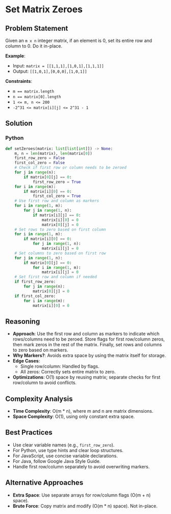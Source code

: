 # Set Matrix Zeroes

## Problem Statement
Given an `m x n` integer matrix, if an element is 0, set its entire row and column to 0. Do it in-place.

**Example**:
- Input: `matrix = [[1,1,1],[1,0,1],[1,1,1]]`
- Output: `[[1,0,1],[0,0,0],[1,0,1]]`

**Constraints**:
- `m == matrix.length`
- `n == matrix[0].length`
- `1 <= m, n <= 200`
- `-2^31 <= matrix[i][j] <= 2^31 - 1`

## Solution

### Python
```python
def setZeroes(matrix: list[list[int]]) -> None:
    m, n = len(matrix), len(matrix[0])
    first_row_zero = False
    first_col_zero = False
    # Check if first row or column needs to be zeroed
    for j in range(n):
        if matrix[0][j] == 0:
            first_row_zero = True
    for i in range(m):
        if matrix[i][0] == 0:
            first_col_zero = True
    # Use first row and column as markers
    for i in range(1, m):
        for j in range(1, n):
            if matrix[i][j] == 0:
                matrix[i][0] = 0
                matrix[0][j] = 0
    # Set rows to zero based on first column
    for i in range(1, m):
        if matrix[i][0] == 0:
            for j in range(1, n):
                matrix[i][j] = 0
    # Set columns to zero based on first row
    for j in range(1, n):
        if matrix[0][j] == 0:
            for i in range(1, m):
                matrix[i][j] = 0
    # Set first row and column if needed
    if first_row_zero:
        for j in range(n):
            matrix[0][j] = 0
    if first_col_zero:
        for i in range(m):
            matrix[i][0] = 0
```

## Reasoning
- **Approach**: Use the first row and column as markers to indicate which rows/columns need to be zeroed. Store flags for first row/column zeros, then mark zeros in the rest of the matrix. Finally, set rows and columns to zero based on markers.
- **Why Markers?**: Avoids extra space by using the matrix itself for storage.
- **Edge Cases**:
  - Single row/column: Handled by flags.
  - All zeros: Correctly sets entire matrix to zero.
- **Optimizations**: O(1) space by reusing matrix; separate checks for first row/column to avoid conflicts.

## Complexity Analysis
- **Time Complexity**: O(m * n), where m and n are matrix dimensions.
- **Space Complexity**: O(1), using only constant extra space.

## Best Practices
- Use clear variable names (e.g., `first_row_zero`).
- For Python, use type hints and clear loop structures.
- For JavaScript, use concise variable declarations.
- For Java, follow Google Java Style Guide.
- Handle first row/column separately to avoid overwriting markers.

## Alternative Approaches
- **Extra Space**: Use separate arrays for row/column flags (O(m + n) space).
- **Brute Force**: Copy matrix and modify (O(m * n) space). Not in-place.
